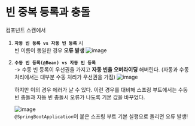 # 빈 중복 등록과 충돌


컴포넌트 스캔에서   
1) **`자동 빈 등록 vs 자동 빈 등록`** 시    
    빈 이름이 동일한 경우 **오류 발생**
    ![image](https://user-images.githubusercontent.com/108853290/183824391-36b03dde-771e-48f9-bbed-23ba4cf73884.png)
  
 2) **`수동 빈 등록(@Bean) vs 자동 빈 등록`**   
    -> 수동 빈 등록이 우선권을 가지고 **자동 빈을 오버라이딩** 해버린다.
    (자동과 수동 처리에서는 대부분 수동 처리가 우선권을 가짐)
    ![image](https://user-images.githubusercontent.com/108853290/183824676-aeaa7d00-9ae3-48e5-9581-607d58f0284b.png)   
    
    하지만 이의 경우 에러가 날 수 있다.
    이런 경우를 대비해 스프링 부트에서는 수동 빈 충돌과 자동 빈 충돌시 오류가 나도록 기본 값을 바꾸었다.  
      
    ![image](https://user-images.githubusercontent.com/108853290/183824981-96696a73-a06c-49e1-bd8b-b1addc65a1f1.png)  
    `@SpringBootApplication`이 붙은 스프링 부트 기본 실행으로 돌리면 오류 발생! 

